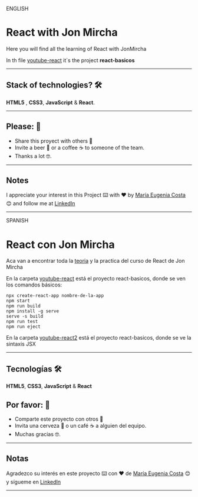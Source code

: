 ENGLISH

# React with Jon Mircha


Here you will find all the learning of React with JonMircha

In th file [youtube-react](https://github.com/eugenia1984/React-con-JonMircha/tree/main/youtube-react/react-basicos) it`s the project **react-basicos**

---
## Stack of technologies?  🛠️

**HTML5** , **CSS3**, **JavaScript** & **React**.

---

## Please: 🎁

* Share this proyect with others 📢
* Invite a beer 🍺 or a coffee ☕  to someone of the team. 
* Thanks a lot 🤓.


---

## Notes

I appreciate your interest in this Project ⌨️ with ❤️ by [María Eugenia Costa](https://github.com/eugenia1984) 😊 and follow me at [LinkedIn](http://www.linkedin.com/in/maríaeugeniacosta) 

---

SPANISH

# React con Jon Mircha

Aca van a encontrar toda la [teoria](https://github.com/eugenia1984/React-con-JonMircha/tree/main/teoria) y la practica del curso de React de Jon Mircha

En la carpeta [youtube-react](https://github.com/eugenia1984/React-con-JonMircha/tree/main/youtube-react/react-basicos) está el proyecto react-basicos, donde se ven los comandos básicos:


```
npx create-react-app nombre-de-la-app
npm start
npm run build
npm install -g serve
serve -s build
npm run test
npm run eject
```

En la carpeta [youtube-react2](https://github.com/eugenia1984/React-con-JonMircha/tree/main/youtube-react2/react-basicos) está el proyecto react-basicos, donde se ve la sintaxis JSX


---



## Tecnologías 🛠️

**HTML5**, **CSS3**,  **JavaScript** & **React**





## Por favor: 🎁

* Comparte este proyecto con otros 📢
* Invita una cerveza 🍺 o un café ☕ a alguien del equipo.
* Muchas gracias 🤓.

---

## Notas

Agradezco su interés en este proyecto ⌨️ con ❤️ de [María Eugenia Costa](https://github.com/eugenia1984) 😊 y sígueme en [LinkedIn](http://www.linkedin.com/in/maríaeugeniacosta)


---